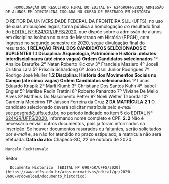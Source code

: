         HOMOLOGAÇÃO DO RESULTADO FINAL DO EDITAL Nº 624GRUFFS2020 ADMISSÃO DE ALUNOS EM DISCIPLINA ISOLADA NO CURSO DE MESTRADO EM HISTÓRIA  

 O REITOR DA UNIVERSIDADE FEDERAL DA FRONTEIRA SUL (UFFS), no uso de suas atribuições legais, torna pública a homologação do resultado final do [EDITAL Nº 624/GR/UFFS/2020](https://www.uffs.edu.br/atos-normativos/edital/gr/2020-0624), que dispõe sobre a admissão de alunos em disciplina isolada no curso de Mestrado em História (PPGH), com ingresso no segundo semestre de 2020, segue divulgação final do resultado.  **1 RELAÇÃO FINAL DOS CANDIDATOS SELECIONADOS E SUPLENTES** **1.1 Disciplina: Arqueologia, Patrimônio e História: debates interdisciplinares (até cinco vagas)**      **Ordem**   **Candidatos selecionados**     1º   Analice Brarufke     2º   Natan Roberto Kickow     3º   Franciele Maziero     4º   Joceli Cristina Lara     5º   Priscila Schardong     6º   João Osni Junior Rodrigues     7º   Rodrigo José Muller     **1.2 Disciplina: História dos Movimentos Sociais no Campo (até cinco vagas)**      **Ordem**   **Candidatos selecionados**     1º   Lucas Eduardo Knapik     2º   Marli Klumb     3º   Christiane Dos Santos Kuhn     4º   Isabel Engler     5º   Marilize Radin Frattini     6º   Roberto Panarotto     7º   Viviane De Mello Alves     8º   Matheus Do Nascimento Petter     9º   Noeli Welter Taborda     10º   Gardenia Medeiros     11º   Jaisson Ferreira da Cruz      **2 DA MATRÍCULA** **2.1**  O candidato selecionado deverá solicitar matrícula pelo *e-mail*  sec.posgrad@uffs.edu.br, no período indicado no item 5 do [EDITAL Nº 624/GR/UFFS/2020](https://www.uffs.edu.br/atos-normativos/edital/gr/2020-0624), informando nome completo e CPF. **2.2**  Não é necessário enviar outros documentos, pois já foram informados na inscrição. Se houver documentos rasurados ou faltantes, serão solicitados por *e-mail*  e, se não for atendido no prazo estipulado, a matrícula não será efetuada.        **Data do ato:** Chapecó-SC, 22 de outubro de 2020.   
 

    Marcelo Recktenvald   
 Reitor 

      Documento Histórico  [EDITAL Nº 690/GR/UFFS/2020](https://www.uffs.edu.br/atos-normativos/edital/gr/2020-0690/@@download/documento_historico)     
      